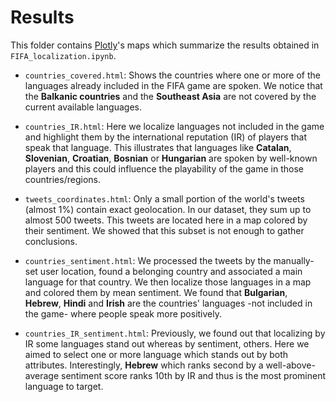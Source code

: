 # Results

This folder contains [Plotly](https://plotly.com/python/)'s maps which summarize the results obtained in `FIFA_localization.ipynb`.

* `countries_covered.html`: Shows the countries where one or more of the languages already included in the FIFA game are spoken. We notice that the __Balkanic countries__ and the __Southeast Asia__ are not covered by the current available languages.

* `countries_IR.html`: Here we localize languages not included in the game and highlight them by the international reputation (IR) of players that speak that language. This illustrates that languages like __Catalan__, __Slovenian__, __Croatian__, __Bosnian__ or __Hungarian__ are spoken by well-known players and this could influence the playability of the game in those countries/regions.

* `tweets_coordinates.html`: Only a small portion of the world's tweets (almost 1%) contain exact geolocation. In our dataset, they sum up to almost 500 tweets. This tweets are located here in a map colored by their sentiment. We showed that this subset is not enough to gather conclusions.

* `countries_sentiment.html`: We processed the tweets by the manually-set user location, found a belonging country and associated a main language for that country. We then localize those languages in a map and colored them by mean sentiment. We found that __Bulgarian__, __Hebrew__, __Hindi__ and __Irish__ are the countries' languages -not included in the game- where people speak more positively.

* `countries_IR_sentiment.html`: Previously, we found out that localizing by IR some languages stand out whereas by sentiment, others. Here we aimed to select one or more language which stands out by both attributes. Interestingly, __Hebrew__ which ranks second by a well-above-average sentiment score ranks 10th by IR and thus is the most prominent language to target.